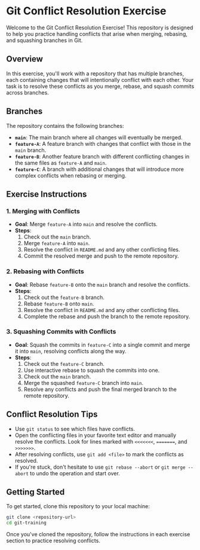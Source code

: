 # Git Conflict Resolution Exercise

Welcome to the Git Conflict Resolution Exercise! This repository is designed to help you practice handling conflicts that arise when merging, rebasing, and squashing branches in Git.

## Overview

In this exercise, you'll work with a repository that has multiple branches, each containing changes that will intentionally conflict with each other. Your task is to resolve these conflicts as you merge, rebase, and squash commits across branches.

## Branches

The repository contains the following branches:

- **`main`**: The main branch where all changes will eventually be merged.
- **`feature-A`**: A feature branch with changes that conflict with those in the `main` branch.
- **`feature-B`**: Another feature branch with different conflicting changes in the same files as `feature-A` and `main`.
- **`feature-C`**: A branch with additional changes that will introduce more complex conflicts when rebasing or merging.

## Exercise Instructions

### 1. Merging with Conflicts

- **Goal**: Merge `feature-A` into `main` and resolve the conflicts.
- **Steps**:
  1. Check out the `main` branch.
  2. Merge `feature-A` into `main`.
  3. Resolve the conflict in `README.md` and any other conflicting files.
  4. Commit the resolved merge and push to the remote repository.

### 2. Rebasing with Conflicts

- **Goal**: Rebase `feature-B` onto the `main` branch and resolve the conflicts.
- **Steps**:
  1. Check out the `feature-B` branch.
  2. Rebase `feature-B` onto `main`.
  3. Resolve the conflict in `README.md` and any other conflicting files.
  4. Complete the rebase and push the branch to the remote repository.

### 3. Squashing Commits with Conflicts

- **Goal**: Squash the commits in `feature-C` into a single commit and merge it into `main`, resolving conflicts along the way.
- **Steps**:
  1. Check out the `feature-C` branch.
  2. Use interactive rebase to squash the commits into one.
  3. Check out the `main` branch.
  4. Merge the squashed `feature-C` branch into `main`.
  5. Resolve any conflicts and push the final merged branch to the remote repository.

## Conflict Resolution Tips

- Use `git status` to see which files have conflicts.
- Open the conflicting files in your favorite text editor and manually resolve the conflicts. Look for lines marked with `<<<<<<<`, `=======`, and `>>>>>>>`.
- After resolving conflicts, use `git add <file>` to mark the conflicts as resolved.
- If you're stuck, don't hesitate to use `git rebase --abort` or `git merge --abort` to undo the operation and start over.

## Getting Started

To get started, clone this repository to your local machine:

```bash
git clone <repository-url>
cd git-training
```

Once you've cloned the repository, follow the instructions in each exercise section to practice resolving conflicts.